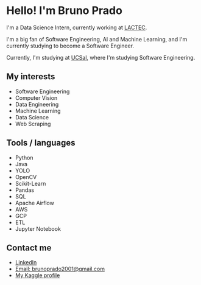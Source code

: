 # Hello! I'm Bruno Prado 


I'm a Data Science Intern, currently working at [LACTEC](https://www.lactec.com.br/).

I'm a big fan of Software Engineering, AI and Machine Learning, and I'm currently studying to become a Software Engineer.

Currently, I'm studying at [UCSal](https://ucsal.br/), where I'm studying Software Engineering.
  
  
## My interests
- Software Engineering
- Computer Vision
- Data Engineering
- Machine Learning
- Data Science
- Web Scraping



## Tools / languages

- Python 
- Java
- YOLO
- OpenCV
- Scikit-Learn
- Pandas
- SQL
- Apache Airflow
- AWS
- GCP
- ETL
- Jupyter Notebook

<!-- logo of the tools i use -->


## Contact me

- [LinkedIn](https://www.linkedin.com/in/bruno-prado-7b5b6b1a3/)
- [Email: brunoprado2001@gmail.com](mailto:brunopradocode@gmail.com)
- [My Kaggle profile](https://www.kaggle.com/brunocprado)


